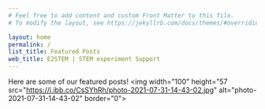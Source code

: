 ```yaml
---
# Feel free to add content and custom Front Matter to this file.
# To modify the layout, see https://jekyllrb.com/docs/themes/#overriding-theme-defaults

layout: home
permalink: /
list_title: Featured Posts
web_title: E2STEM | STEM experiment Support
---
```


Here are some of our featured posts!
<img width="100" height="57 src="https://i.ibb.co/CsSYhRh/photo-2021-07-31-14-43-02.jpg" alt="photo-2021-07-31-14-43-02" border="0"></a>
